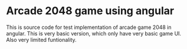 # Arcade 2048 game using angular 
This is source code for test implementation of arcade game 2048 in angular. This is very basic version, which only have very basic game UI. Also very limited funtionality.
